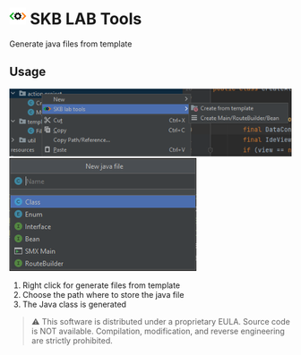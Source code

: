 <h1><img src="src/main/resources/META-INF/pluginIcon.svg" height="30">&nbsp;SKB LAB Tools</h1>

Generate java files from template

## Usage

![Right click SKB LAB tools](images/right-click-skb-lab-tools-entity.png "Right click SKB LAB tools")
![Select file template](images/right-click-skb-lab-tools-template.png "Select file template")

1. Right click for generate files from template
2. Choose the path where to store the java file
3. The Java class is generated

> ⚠️ This software is distributed under a proprietary EULA. Source code is NOT available. Compilation, modification, and reverse engineering are strictly prohibited.